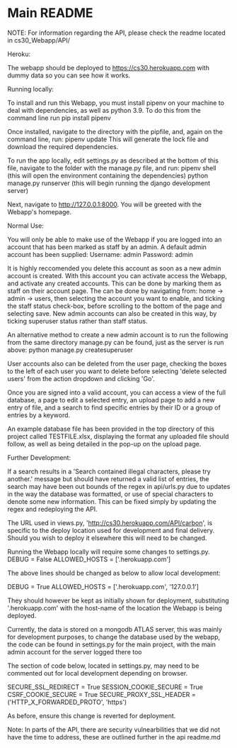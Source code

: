 # Main README
NOTE: For information regarding the API, please check the readme located in cs30_Webapp/API/

Heroku:

The webapp should be deployed to https://cs30.herokuapp.com with dummy data so you can see how it works.

Running locally:

To install and run this Webapp, you must install pipenv on your machine to deal with dependencies, as well as python 3.9.
To do this from the command line run pip install pipenv

Once installed, navigate to the directory with the pipfile, and, again on the command line, run:
pipenv update
This will generate the lock file and download the required dependencies.

To run the app locally, edit settings.py as described at the bottom of this file,
navigate to the folder with the manage.py file, and run:
pipenv shell (this will open the environment containing the dependencies)
python manage.py runserver (this will begin running the django development server)

Next, navigate to http://127.0.0.1:8000. You will be greeted with the Webapp's homepage.





Normal Use:

You will only be able to make use of the Webapp if you are logged into an
account that has been marked as staff by an admin. A default admin account has been supplied:
Username: admin
Password: admin

It is highly reccomended you delete this account as soon as a new admin account is created.
With this account you can activate access the Webapp, and activate any created accounts. This can be done by marking them
as staff on their account page. The can be done by navigating from: home -> admin -> users, then selecting the account
you want to enable, and ticking the staff status check-box, before scrolling to the bottom of the page and selecting save.
New admin accounts can also be created in this way, by ticking superuser status rather than staff status.

An alternative method to create a new admin account is to run the following from the same directory manage.py can be found, just as the
server is run above:
python manage.py createsuperuser

User accounts also can be deleted from the user page, checking the boxes to the left of each user you want to delete before selecting
'delete selected users' from the action dropdown and clicking 'Go'.

Once you are signed into a valid account, you can access a view of the full database, a page to edit a selected entry,
an upload page to add a new entry of file, and a search to find specific entries by their ID or a group of entries by a keyword.

An example database file has been provided in the top directory of this project called TESTFILE.xlsx, displaying the format any uploaded file should follow, as well as being detailed in the pop-up on the upload page.



Further Development:

If a search results in a 'Search contained illegal characters, please try another.' message but should have returned a valid list of entries, the search may have been out bounds of the regex in api/urls.py due to updates in the way the database was formatted, or use of special characters to denote some new information. This can be fixed simply by updating the regex and redeploying the API.


The URL used in views.py, 'http://cs30.herokuapp.com/API/carbon', is specific to the deploy location used for development and final delivery. Should you wish to deploy it elsewhere this will need to be changed.


Running the Webapp locally will require some changes to settings.py.
DEBUG = False
ALLOWED_HOSTS = ['.herokuapp.com']

The above lines should be changed as below to allow local development:

DEBUG = True
ALLOWED_HOSTS = ['.herokuapp.com', '127.0.0.1']

They should however be kept as initially shown for deployment, substituting '.herokuapp.com'
with the host-name of the location the Webapp is being deployed.

Currently, the data is stored on a mongodb ATLAS server, this was mainly for development purposes, to change the database used by the webapp, the code can be found in settings.py for the main project, with the main admin account for the server logged there too

The section of code below, located in settings.py, may need to be commented out for local development depending on browser.

SECURE_SSL_REDIRECT = True
SESSION_COOKIE_SECURE = True
CSRF_COOKIE_SECURE = True
SECURE_PROXY_SSL_HEADER = ('HTTP_X_FORWARDED_PROTO', 'https')

As before, ensure this change is reverted for deployment.

Note: In parts of the API, there are security vulnearbilities that we did not have the time to address, these are outlined further in the api readme.md
